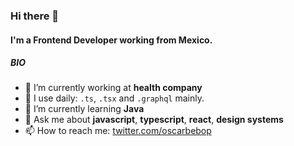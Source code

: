 ### Hi there 👋

<!--
**oscarbebop/oscarbebop** is a ✨ _special_ ✨ repository because its `README.md` (this file) appears on your GitHub profile.

Here are some ideas to get you started:

- 🔭 I’m currently working on ...
- 🌱 I’m currently learning ...
- 👯 I’m looking to collaborate on ...
- 🤔 I’m looking for help with ...
- 💬 Ask me about ...
- 📫 How to reach me: ...
- 😄 Pronouns: ...
- ⚡ Fun fact: ...
-->

#### I'm a Frontend Developer working from Mexico.

##### BIO

- 💾 I’m currently working at **health company**
- 🎨 I use daily: `.ts`, `.tsx` and `.graphql` mainly.
- 🌱 I’m currently learning **Java**
- 💬 Ask me about **javascript**, **typescript**, **react**, **design systems**  
- 📫 How to reach me: [twitter.com/oscarbebop](https://twitter.com/oscarbebop)
